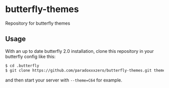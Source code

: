 # butterfly-themes
Repository for butterfly themes

## Usage

With an up to date butterfly 2.0 installation, clone this repository in your butterfly config like this:

```bash
$ cd .butterfly
$ git clone https://github.com/paradoxxxzero/butterfly-themes.git themes
```

and then start your server with `--theme=C64` for example.
